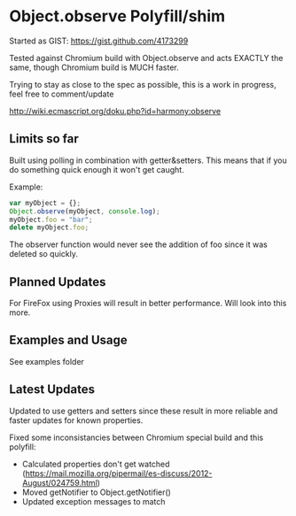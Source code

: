 Object.observe Polyfill/shim
============================
Started as GIST: https://gist.github.com/4173299

Tested against Chromium build with Object.observe and acts EXACTLY the same, though Chromium build is MUCH faster.

Trying to stay as close to the spec as possible, this is a work in progress, feel free to comment/update

http://wiki.ecmascript.org/doku.php?id=harmony:observe

Limits so far
--------------
  Built using polling in combination with getter&setters.  This means that if you do something quick enough it won't get caught.
  
  Example:
```js
var myObject = {};
Object.observe(myObject, console.log);
myObject.foo = "bar";
delete myObject.foo;
```

  The observer function would never see the addition of foo since it was deleted so quickly.

Planned Updates
---------------
  For FireFox using Proxies will result in better performance.  Will look into this more.
  
Examples and Usage
------------------
  See examples folder
  
Latest Updates
--------------
Updated to use getters and setters since these result in more reliable and faster updates for known properties.

Fixed some inconsistancies between Chromium special build and this polyfill:
  * Calculated properties don't get watched (https://mail.mozilla.org/pipermail/es-discuss/2012-August/024759.html)
  * Moved getNotifier to Object.getNotifier()
  * Updated exception messages to match